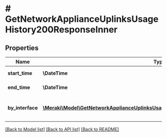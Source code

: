 # # GetNetworkApplianceUplinksUsageHistory200ResponseInner

## Properties

Name | Type | Description | Notes
------------ | ------------- | ------------- | -------------
**start_time** | **\DateTime** | Start time of interval | [optional]
**end_time** | **\DateTime** | End time of interval | [optional]
**by_interface** | [**\Meraki\Model\GetNetworkApplianceUplinksUsageHistory200ResponseInnerByInterfaceInner[]**](GetNetworkApplianceUplinksUsageHistory200ResponseInnerByInterfaceInner.md) | List of usage data for each interface | [optional]

[[Back to Model list]](../../README.md#models) [[Back to API list]](../../README.md#endpoints) [[Back to README]](../../README.md)
